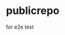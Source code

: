 # publicrepo
for e2e test


















































































































































































































































































































































































































































































































































































































































































































































































































































































































































































































































































































































































































































































































































































































































































































































































































































































































































































































































































































































































































































































































































































































































































































































































































































































































































































































































































































































































































































































































































































































































































































































































































































































































































































































































































































































































































































































































































































































































































































































































































































































